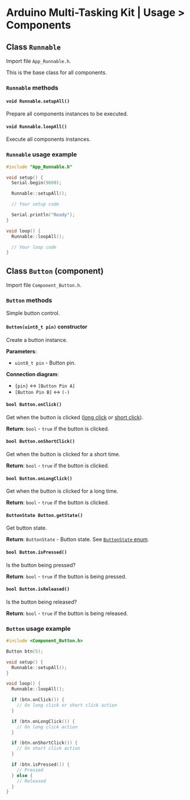 # Arduino Multi-Tasking Kit | Usage > Components

## Class `Runnable`

Import file `App_Runnable.h`.

This is the base class for all components.

### `Runnable` methods

#### `void Runnable.setupAll()`

Prepare all components instances to be executed.

#### `void Runnable.loopAll()`

Execute all components instances.

### `Runnable` usage example

```c++
#include "App_Runnable.h"

void setup() {
  Serial.begin(9600);

  Runnable::setupAll();

  // Your setup code

  Serial.println("Ready");
}

void loop() {
  Runnable::loopAll();

  // Your loop code
}
```

## Class `Button` (component)

Import file `Component_Button.h`.

### `Button` methods

Simple button control.

#### `Button(uint8_t pin)` constructor

Create a button instance.

**Parameters**:

- `uint8_t pin` - Button pin.

**Connection diagram**:

- `{pin}` <-> `[Button Pin A]`
- `[Button Pin B]` <-> `(-)`

#### `bool Button.onClick()`

Get when the button is clicked ([long click](#bool-buttononlongclick)
or [short click](#bool-buttononshortclick)).

**Return**: `bool` - `true` if the button is clicked.

#### `bool Button.onShortClick()`

Get when the button is clicked for a short time.

**Return**: `bool` - `true` if the button is clicked.

#### `bool Button.onLongClick()`

Get when the button is clicked for a long time.

**Return**: `bool` - `true` if the button is clicked.

#### `ButtonState Button.getState()`

Get button state.

**Return**: `ButtonState` - Button state. See [`ButtonState` enum](/Component_Button.h#L10).

#### `bool Button.isPressed()`

Is the button being pressed?

**Return**: `bool` - `true` if the button is being pressed.

#### `bool Button.isReleased()`

Is the button being released?

**Return**: `bool` - `true` if the button is being released.

### `Button` usage example

```c++
#include <Component_Button.h>

Button btn(5);

void setup() {
  Runnable::setupAll();
}

void loop() {
  Runnable::loopAll();

  if (btn.onClick()) {
    // On long click or short click action
  }

  if (btn.onLongClick()) {
    // On long click action
  }

  if (btn.onShortClick()) {
    // On short click action
  }

  if (btn.isPressed()) {
    // Pressed
  } else {
    // Released
  }
}
```
